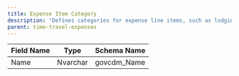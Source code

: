 ```yaml
---
title: Expense Item Category
description: "Defines categories for expense line items, such as lodging or transportation."
parent: time-travel-expenses
---
```


| Field Name | Type    | Schema Name   |
|------------|---------|--------------|
| Name       | Nvarchar| govcdm_Name  |
